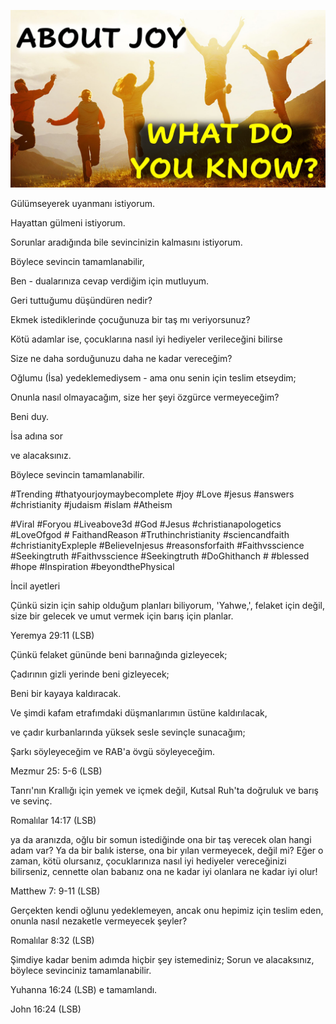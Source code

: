 ![Video cover image](../cover.jpg "cover photo")

Gülümseyerek uyanmanı istiyorum.

Hayattan gülmeni istiyorum.

Sorunlar aradığında bile sevincinizin kalmasını istiyorum.

Böylece sevincin tamamlanabilir,

Ben - dualarınıza cevap verdiğim için mutluyum.

Geri tuttuğumu düşündüren nedir?

Ekmek istediklerinde çocuğunuza bir taş mı veriyorsunuz?

Kötü adamlar ise, çocuklarına nasıl iyi hediyeler verileceğini bilirse

Size ne daha sorduğunuzu daha ne kadar vereceğim?

Oğlumu (İsa) yedeklemediysem - ama onu senin için teslim etseydim;

Onunla nasıl olmayacağım, size her şeyi özgürce vermeyeceğim?

Beni duy.

İsa adına sor

ve alacaksınız.

Böylece sevincin tamamlanabilir.

#Trending #thatyourjoymaybecomplete #joy #Love #jesus #answers #christianity #judaism #islam #Atheism

#Viral #Foryou #Liveabove3d #God #Jesus #christianapologetics #LoveOfgod # FaithandReason #Truthinchristianity #sciencandfaith #christianityExpleple #BelieveInjesus #reasonsforfaith #Faithvsscience #Seekingtruth #Faithvsscience #Seekingtruth #DoGhithanch # #blessed #hope #Inspiration #beyondthePhysical

İncil ayetleri

Çünkü sizin için sahip olduğum planları biliyorum, 'Yahwe,', felaket için değil, size bir gelecek ve umut vermek için barış için planlar.

Yeremya 29:11 (LSB)

Çünkü felaket gününde beni barınağında gizleyecek;

Çadırının gizli yerinde beni gizleyecek;

Beni bir kayaya kaldıracak.

Ve şimdi kafam etrafımdaki düşmanlarımın üstüne kaldırılacak,

ve çadır kurbanlarında yüksek sesle sevinçle sunacağım;

Şarkı söyleyeceğim ve RAB'a övgü söyleyeceğim.

Mezmur 25: 5-6 (LSB)

Tanrı'nın Krallığı için yemek ve içmek değil, Kutsal Ruh'ta doğruluk ve barış ve sevinç.

Romalılar 14:17 (LSB)

ya da aranızda, oğlu bir somun istediğinde ona bir taş verecek olan hangi adam var? Ya da bir balık isterse, ona bir yılan vermeyecek, değil mi? Eğer o zaman, kötü olursanız, çocuklarınıza nasıl iyi hediyeler vereceğinizi bilirseniz, cennette olan babanız ona ne kadar iyi olanlara ne kadar iyi olur!

Matthew 7: 9-11 (LSB)

Gerçekten kendi oğlunu yedeklemeyen, ancak onu hepimiz için teslim eden, onunla nasıl nezaketle vermeyecek şeyler?

Romalılar 8:32 (LSB)

Şimdiye kadar benim adımda hiçbir şey istemediniz; Sorun ve alacaksınız, böylece sevinciniz tamamlanabilir.

Yuhanna 16:24 (LSB) e tamamlandı.

John 16:24 (LSB)